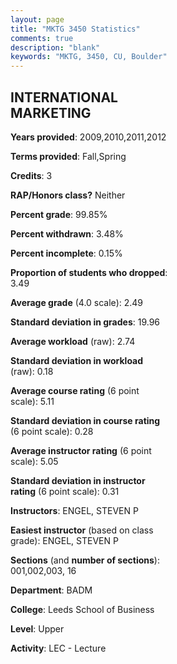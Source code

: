 ```yaml
---
layout: page
title: "MKTG 3450 Statistics"
comments: true
description: "blank"
keywords: "MKTG, 3450, CU, Boulder"
--- 
```

<head>
<script src="https://ajax.googleapis.com/ajax/libs/jquery/2.1.3/jquery.min.js"></script>
<script src="https://dl.dropboxusercontent.com/s/pc42nxpaw1ea4o9/highcharts.js?dl=0"></script>
<!-- <script src="../assets/js/highcharts.js"></script> -->
<style type="text/css">@font-face {
	font-family: "Bebas Neue";
	src: url(https://www.filehosting.org/file/details/544349/BebasNeue%20Regular.otf) format("opentype");
	}
	h1.Bebas { 
		font-family: "Bebas Neue", Verdana, Tahoma;
	}
</style>
</head>
<body>
	<div id="container" style="float: right; width: 45%; height: 88%; margin-left: 2.5%; margin-right: 2.5%;"></div>
	<script language="JavaScript">
		$(document).ready(function() {
		var chart = {type: 'column'};
		var title = {text: 'Grade Distribution'};
		var xAxis = {categories: ['A','B','C','D','F'],crosshair: true};
		var yAxis = {min: 0,title: {text: 'Percentage'}};
		var tooltip = {headerFormat: '<center><b><span style="font-size:20px">{point.key}</span></b></center>',
		               pointFormat: '<td style="padding:0"><b>{point.y:.1f}%</b></td>',
		               footerFormat: '</table>',shared: true,useHTML: true};
		var plotOptions = {column: {pointPadding: 0.0,borderWidth: 0}};  
		var credits = {enabled: false};var series= [{name: 'Percent',data: [14.31,43.45,27.07,8.79,6.38,]}];
		var json = {};
		json.chart = chart;
		json.title = title;
		json.tooltip = tooltip;
		json.xAxis = xAxis;
		json.yAxis = yAxis;  
		json.series = series;
		json.plotOptions = plotOptions;  
		json.credits = credits;
		$('#container').highcharts(json);
	});
	</script>
</body>
			   
## INTERNATIONAL MARKETING

**Years provided**: 2009,2010,2011,2012

**Terms provided**: Fall,Spring

**Credits**: 3

**RAP/Honors class?** Neither

**Percent grade**: 99.85%

**Percent withdrawn**: 3.48%

**Percent incomplete**: 0.15%

**Proportion of students who dropped**: 3.49

**Average grade** (4.0 scale): 2.49

**Standard deviation in grades**: 19.96

**Average workload** (raw): 2.74

**Standard deviation in workload** (raw): 0.18

**Average course rating** (6 point scale): 5.11

**Standard deviation in course rating** (6 point scale): 0.28

**Average instructor rating** (6 point scale): 5.05

**Standard deviation in instructor rating** (6 point scale): 0.31

**Instructors**: ENGEL, STEVEN P

**Easiest instructor** (based on class grade): ENGEL, STEVEN P

**Sections** (and **number of sections**): 001,002,003, 16

**Department**: BADM

**College**: Leeds School of Business

**Level**: Upper

**Activity**: LEC - Lecture